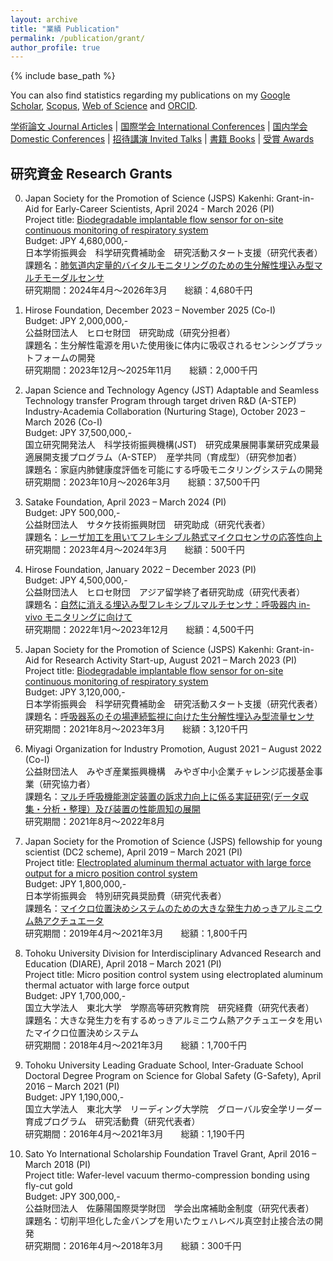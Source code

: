 ```yaml
---
layout: archive
title: "業績 Publication"
permalink: /publication/grant/
author_profile: true
---
```


{% include base_path %}


You can also find statistics regarding my publications on my [Google Scholar](https://scholar.google.co.jp/citations?user=30VZQ_sAAAAJ), [Scopus](https://www.scopus.com/authid/detail.uri?authorId=57192380817), [Web of Science](https://publons.com/researcher/AAY-5422-2020/) and [ORCID](https://orcid.org/0000-0003-4870-9337).

[学術論文 Journal Articles](/publication/) | [国際学会 International Conferences](publication/conference-int/) | [国内学会 Domestic Conferences](/publication/conference-dom/) | [招待講演 Invited Talks](/publication/invited/) | [書籍 Books](/publication/book/) | [受賞 Awards](/publication/award/)
## 研究資金 Research Grants

0. Japan Society for the Promotion of Science (JSPS) Kakenhi: Grant-in-Aid for Early-Career Scientists, April 2024 - March 2026 (PI)  
Project title: [Biodegradable implantable flow sensor for on-site continuous monitoring of respiratory system](https://kaken.nii.ac.jp/en/grant/KAKENHI-PROJECT-24K21094/)  
Budget: JPY 4,680,000,-  
日本学術振興会　科学研究費補助金　研究活動スタート支援（研究代表者）  
課題名：[肺気道内定量的バイタルモニタリングのための生分解性埋込み型マルチモーダルセンサ](https://kaken.nii.ac.jp/ja/grant/KAKENHI-PROJECT-24K21094/)  
研究期間：2024年4月〜2026年3月　　総額：4,680千円

0. Hirose Foundation, December 2023 – November 2025 (Co-I)  
Budget: JPY 2,000,000,-  
公益財団法人　ヒロセ財団　研究助成（研究分担者）  
課題名：生分解性電源を用いた使用後に体内に吸収されるセンシングプラットフォームの開発  
研究期間：2023年12月〜2025年11月　　総額：2,000千円

0. Japan Science and Technology Agency (JST) Adaptable and Seamless Technology transfer Program through target driven R&D (A-STEP) Industry-Academia Collaboration (Nurturing Stage), October 2023 – March 2026 (Co-I)  
Budget: JPY 37,500,000,-  
国立研究開発法人　科学技術振興機構(JST)　研究成果展開事業研究成果最適展開支援プログラム（A-STEP）　産学共同（育成型）（研究参加者）  
課題名：家庭内肺健康度評価を可能にする呼吸モニタリングシステムの開発  
研究期間：2023年10月〜2026年3月　　総額：37,500千円

0. Satake Foundation, April 2023 – March 2024 (PI)  
Budget: JPY 500,000,-  
公益財団法人　サタケ技術振興財団　研究助成（研究代表者）  
課題名：[レーザ加工を用いてフレキシブル熱式マイクロセンサの応答性向上](https://www.satake-zaidan.or.jp/upload/save/page/2817ea6e6130ed0c0ae9ebb14a5888b4.pdf)  
研究期間：2023年4月〜2024年3月　　総額：500千円

0. Hirose Foundation, January 2022 – December 2023 (PI)  
Budget: JPY 4,500,000,-  
公益財団法人　ヒロセ財団　アジア留学終了者研究助成（研究代表者）  
課題名：[自然に消える埋込み型フレキシブルマルチセンサ：呼吸器内 in-vivo モニタリングに向けて](https://hirose-isf.or.jp/temporary/wp-content/uploads/2022/07/%E4%BB%A4%E5%92%8C3%E5%B9%B4%E5%BA%A6%E3%80%80%E4%BA%8B%E6%A5%AD%E5%A0%B1%E5%91%8A%E5%88%A5%E7%B4%99.pdf)  
研究期間：2022年1月〜2023年12月　　総額：4,500千円

0. Japan Society for the Promotion of Science (JSPS) Kakenhi: Grant-in-Aid for Research Activity Start-up, August 2021 – March 2023 (PI)  
Project title: [Biodegradable implantable flow sensor for on-site continuous monitoring of respiratory system](https://kaken.nii.ac.jp/en/grant/KAKENHI-PROJECT-21K20518/)  
Budget: JPY 3,120,000,-  
日本学術振興会　科学研究費補助金　研究活動スタート支援（研究代表者）  
課題名：[呼吸器系のその場連続監視に向けた生分解性埋込み型流量センサ](https://kaken.nii.ac.jp/ja/grant/KAKENHI-PROJECT-21K20518/)  
研究期間：2021年8月〜2023年3月　　総額：3,120千円

0. Miyagi Organization for Industry Promotion, August 2021 – August 2022 (Co-I)  
公益財団法人　みやぎ産業振興機構　みやぎ中小企業チャレンジ応援基金事業（研究協力者）  
課題名：[マルチ呼吸機能測定装置の訴求力向上に係る実証研究(データ収集・分析・整理）及び装置の性能周知の展開](https://www.joho-miyagi.or.jp/wp-content/uploads/2021/01/R2saitakukigyo_v0.3.pdf)  
研究期間：2021年8月〜2022年8月

0. Japan Society for the Promotion of Science (JSPS) fellowship for young scientist (DC2 scheme), April 2019 – March 2021 (PI)  
Project title: [Electroplated aluminum thermal actuator with large force output for a micro position control system](https://kaken.nii.ac.jp/en/grant/KAKENHI-PROJECT-19J11122/)  
Budget: JPY 1,800,000,-  
日本学術振興会　特別研究員奨励費（研究代表者）  
課題名：[マイクロ位置決めシステムのための大きな発生力めっきアルミニウム熱アクチュエータ](https://kaken.nii.ac.jp/ja/grant/KAKENHI-PROJECT-19J11122/)  
研究期間：2019年4月〜2021年3月　　総額：1,800千円

0. Tohoku University Division for Interdisciplinary Advanced Research and Education (DIARE), April 2018 – March 2021 (PI)  
Project title: Micro position control system using electroplated aluminum thermal actuator with large force output  
Budget: JPY 1,700,000,-  
国立大学法人　東北大学　学際高等研究教育院　研究経費（研究代表者）  
課題名：大きな発生力を有するめっきアルミニウム熱アクチュエータを用いたマイクロ位置決めシステム  
研究期間：2018年4月〜2021年3月　　総額：1,700千円

0. Tohoku University Leading Graduate School, Inter-Graduate School Doctoral Degree Program on Science for Global Safety (G-Safety), April 2016 – March 2021 (PI)  
Budget: JPY 1,190,000,-  
国立大学法人　東北大学　リーディング大学院　グローバル安全学リーダー育成プログラム　研究活動費（研究代表者）  
研究期間：2016年4月〜2021年3月　　総額：1,190千円

0. Sato Yo International Scholarship Foundation Travel Grant, April 2016 – March 2018 (PI)  
Project title: Wafer-level vacuum thermo-compression bonding using fly-cut gold  
Budget: JPY 300,000,-  
公益財団法人　佐藤陽国際奨学財団　学会出席補助金制度（研究代表者）  
課題名：切削平坦化した金バンプを用いたウェハレベル真空封止接合法の開発  
研究期間：2016年4月〜2018年3月　　総額：300千円
